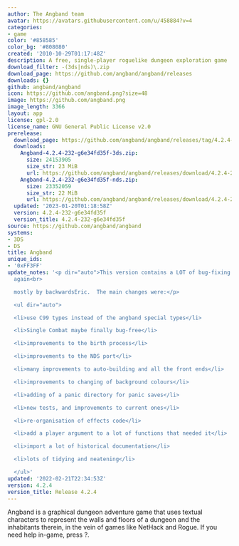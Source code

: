 ```yaml
---
author: The Angband team
avatar: https://avatars.githubusercontent.com/u/458884?v=4
categories:
- game
color: '#858585'
color_bg: '#808080'
created: '2010-10-29T01:17:48Z'
description: A free, single-player roguelike dungeon exploration game
download_filter: -(3ds|nds)\.zip
download_page: https://github.com/angband/angband/releases
downloads: {}
github: angband/angband
icon: https://github.com/angband.png?size=48
image: https://github.com/angband.png
image_length: 3366
layout: app
license: gpl-2.0
license_name: GNU General Public License v2.0
prerelease:
  download_page: https://github.com/angband/angband/releases/tag/4.2.4-232-g6e34fd35f
  downloads:
    Angband-4.2.4-232-g6e34fd35f-3ds.zip:
      size: 24153905
      size_str: 23 MiB
      url: https://github.com/angband/angband/releases/download/4.2.4-232-g6e34fd35f/Angband-4.2.4-232-g6e34fd35f-3ds.zip
    Angband-4.2.4-232-g6e34fd35f-nds.zip:
      size: 23352059
      size_str: 22 MiB
      url: https://github.com/angband/angband/releases/download/4.2.4-232-g6e34fd35f/Angband-4.2.4-232-g6e34fd35f-nds.zip
  updated: '2023-01-20T01:18:58Z'
  version: 4.2.4-232-g6e34fd35f
  version_title: 4.2.4-232-g6e34fd35f
source: https://github.com/angband/angband
systems:
- 3DS
- DS
title: Angband
unique_ids:
- '0xFF3FF'
update_notes: '<p dir="auto">This version contains a LOT of bug-fixing and code improvements,
  again<br>

  mostly by backwardsEric.  The main changes were:</p>

  <ul dir="auto">

  <li>use C99 types instead of the angband special types</li>

  <li>Single Combat maybe finally bug-free</li>

  <li>improvements to the birth process</li>

  <li>improvements to the NDS port</li>

  <li>many improvements to auto-building and all the front ends</li>

  <li>improvements to changing of background colours</li>

  <li>adding of a panic directory for panic saves</li>

  <li>new tests, and improvements to current ones</li>

  <li>re-organisation of effects code</li>

  <li>add a player argument to a lot of functions that needed it</li>

  <li>import a lot of historical documentation</li>

  <li>lots of tidying and neatening</li>

  </ul>'
updated: '2022-02-21T22:34:53Z'
version: 4.2.4
version_title: Release 4.2.4
---
```

Angband is a graphical dungeon adventure game that uses textual characters to represent the walls and floors of a dungeon and the inhabitants therein, in the vein of games like NetHack and Rogue. If you need help in-game, press ?.